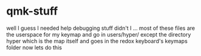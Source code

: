# qmk-stuff
well I guess I needed help debugging stuff didn't I ... most of these files are the userspace for my keymap and go in users/hyper/ except the directory hyper which is the map
itself and goes in the redox keyboard's keymaps folder 
now lets do this

